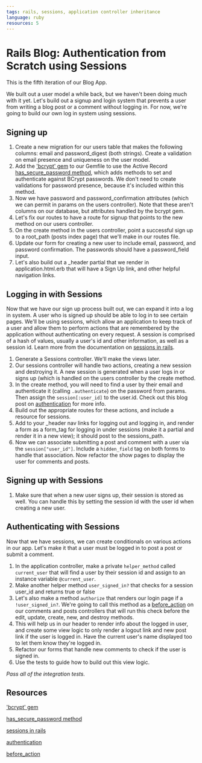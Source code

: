 ```yaml
---
tags: rails, sessions, application controller inheritance
language: ruby
resources: 5
---
```


# Rails Blog: Authentication from Scratch using Sessions

This is the fifth iteration of our Blog App.

We built out a user model a while back, but we haven't been doing much with it yet. Let's build out a signup and login system that prevents a user from writing a blog post or a comment without logging in. For now, we're going to build our own log in system using sessions.
 
## Signing up

1. Create a new migration for our users table that makes the following columns: email and password_digest (both strings). Create a validation on email presence and uniqueness on the user model.
2. Add the ['bcrypt' gem](https://github.com/codahale/bcrypt-ruby/tree/master) to our Gemfile to use the Active Record [has_secure_password method](http://api.rubyonrails.org/classes/ActiveModel/SecurePassword/ClassMethods.html#method-i-has_secure_password), which adds methods to set and authenticate against BCrypt passwords. We don't need to create validations for password presence, because it's included within this method.
3. Now we have password and password_confirmation attributes (which we can permit in params on the users controller). Note that these aren't columns on our database, but attributes handled by the bcrypt gem.
4. Let's fix our routes to have a route for signup that points to the new method on our users controller.
5. On the create method in the users controller, point a successful sign up to a root_path (posts index page) that we'll make in our routes file.
6. Update our form for creating a new user to include email, password, and password confirmation. The passwords should have a password_field input.
7. Let's also build out a _header partial that we render in application.html.erb that will have a Sign Up link, and other helpful navigation links.

## Logging in with Sessions

Now that we have our sign up process built out, we can expand it into a log in system. A user who is signed up should be able to log in to see certain pages. We'll be using sessions, which allow an application to keep track of a user and allow them to perform actions that are remembered by the application without authenticating on every request. A session is comprised of a hash of values, usually a user's id and other information, as well as a session id. Learn more from the documentation on [sessions in rails](http://guides.rubyonrails.org/security.html#sessions).

1. Generate a Sessions controller. We'll make the views later.
2. Our sessions controller will handle two actions, creating a new session and destroying it. A new session is generated when a user logs in or signs up (which is handled on the users controller by the create method.
3. In the create method, you will need to find a user by their email and authenticate it (calling `.authenticate`) on the password from params. Then assign the `session[:user_id]` to the user.id. Check out this blog post on [authentication](http://www.millwoodonline.co.uk/blog/using-hassecurepassword-for-rails-authentication) for more info.
4. Build out the appropriate routes for these actions, and include a resource for sessions.
5. Add to your _header nav links for logging out and logging in, and render a form as a form_tag for logging in under sessions (make it a partial and render it in a new view); it should post to the sessions_path.
6. Now we can associate submitting a post and comment with a user via the `session["user_id"]`. Include a `hidden_field` tag on both forms to handle that association. Now refactor the show pages to display the user for comments and posts.

## Signing up with Sessions

1. Make sure that when a new user signs up, their session is stored as well. You can handle this by setting the session id with the user id when creating a new user.

## Authenticating with Sessions

Now that we have sessions, we can create conditionals on various actions in our app. Let's make it that a user must be logged in to post a post or submit a comment.

1. In the application controller, make a private `helper_method` called `current_user` that will find a user by their session id and assign to an instance variable `@current_user`. 
2. Make another helper method `user_signed_in?` that checks for a session user_id and returns true or false
3. Let's also make a method `authorize` that renders our login page if a `!user_signed_in?`. We're going to call this method as a [before_action](http://guides.rubyonrails.org/action_controller_overview.html#filters) on our comments and posts controllers that will run this check before the edit, update, create, new, and destroy methods.
4. This will help us in our header to render info about the logged in user, and create some view logic to only render a logout link and new post link if the user is logged in. Have the current user's name displayed too to let them know they're logged in.
5. Refactor our forms that handle new comments to check if the user is signed in.
6. Use the tests to guide how to build out this view logic.

<em>Pass all of the integration tests.</em>

## Resources

['bcrypt' gem](https://github.com/codahale/bcrypt-ruby/tree/master)

[has_secure_password method](http://api.rubyonrails.org/classes/ActiveModel/SecurePassword/ClassMethods.html#method-i-has_secure_password)

[sessions in rails](http://guides.rubyonrails.org/security.html#sessions)

[authentication](http://www.millwoodonline.co.uk/blog/using-hassecurepassword-for-rails-authentication)

[before_action](http://guides.rubyonrails.org/action_controller_overview.html#filters)
